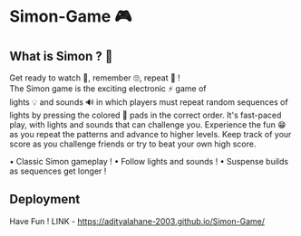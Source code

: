 # Simon-Game 🎮 

## What is Simon ? 🤔 
Get ready to watch 👀, remember 🙄, repeat 👻 ! <br>
The Simon game is the exciting electronic ⚡ game of  
lights 💡 and sounds 🔊 in which players must repeat
random sequences of lights  by pressing the colored 🚦 
pads in the correct order. It's fast-paced play, with 
lights and sounds that can challenge you.
Experience the fun 😁 as you repeat the patterns 
and advance to higher levels. 
Keep track of your score as you challenge friends
or try to beat your own high score.

 • Classic Simon gameplay !
 • Follow lights and sounds ! 
 • Suspense builds as sequences get longer !

## Deployment 
Have Fun ! 
LINK - https://adityalahane-2003.github.io/Simon-Game/ 
